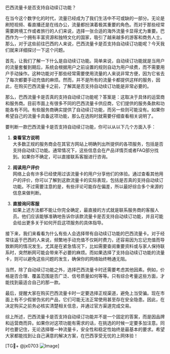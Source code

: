 巴西流量卡是否支持自动续订功能？

在当今这个数字化的时代，流量已经成为了我们生活中不可或缺的一部分。无论是刷短视频、看直播还是在线办公，流量都扮演着极其重要的角色。而对于那些经常需要跨境工作或者旅行的人们来说，选择一张合适的海外流量卡显得尤为重要。巴西作为一个拥有丰富资源和独特文化的国家，吸引了越来越多的游客和商务人士。那么，对于这些前往巴西的人来说，巴西流量卡是否支持自动续订功能呢？今天我们就来详细探讨一下这个问题。

首先，让我们了解一下什么是自动续订功能。简单来说，自动续订功能就是当用户的流量套餐到期后，系统会根据用户之前设置的规则自动为用户续费，而不需要用户手动操作。这种功能对于那些经常需要使用流量的人来说非常方便，因为它省去了每次都要手动充值的麻烦。然而，并不是所有的流量卡都提供这样的服务，因此，在购买巴西流量卡之前，了解其是否支持自动续订功能是非常必要的。

那么，巴西流量卡是否真的支持自动续订功能呢？答案是：这取决于具体的运营商和服务商。目前市面上有很多不同的巴西流量卡供应商，它们提供的服务条款和功能各有不同。有些服务商确实提供了自动续订功能，而另一些则可能没有。如果你希望自己的流量卡具备这项功能，那么在选购时就需要仔细查看相关说明了。

要判断一款巴西流量卡是否支持自动续订功能，你可以从以下几个方面入手：

1. **查看官方说明**  
   大多数正规的服务商会在其官方网站上明确列出所提供的各项服务，包括是否支持自动续订功能。通常情况下，这些信息会在产品详情页或者FAQ部分找到。如果你不确定，可以直接联系客服进行咨询。

2. **阅读用户评价**  
   网络上会有许多已经使用过该流量卡的用户分享他们的体验。通过查看其他用户的评价，你可以了解到这款流量卡的实际表现，包括是否真的支持自动续订功能。不过需要注意的是，有些评论可能存在偏差，所以最好综合多个来源的信息来做判断。

3. **直接询问客服**  
   如果上述方法都不能让你完全确定，最直接的方式就是联系服务商的客服人员。他们应该能够准确地告诉你该款流量卡是否支持自动续订功能，并且可能会给出更多关于如何开启这项服务的具体指导。

接下来，我们来看看为什么有些人会选择带有自动续订功能的巴西流量卡。对于经常往返于巴西的人来说，频繁地手动充值不仅耗时费力，还容易因为忘记充值而导致断网的情况发生。尤其是在紧急情况下，比如需要查阅重要资料或与家人保持联系时，突然断网可能会带来不必要的麻烦。而如果选择了支持自动续订功能的流量卡，则可以避免这些问题的发生，确保你的网络始终畅通无阻。

当然，除了自动续订功能之外，选择巴西流量卡时还需要考虑其他因素。例如，价格是否合理、覆盖范围是否广泛、信号质量如何等等。只有综合考量这些方面，才能找到最适合自己的那一款。

最后，提醒大家在购买巴西流量卡时一定要选择正规渠道，避免上当受骗。现在市面上有不少假冒伪劣的产品，它们可能无法正常使用甚至存在安全隐患。因此，在决定购买之前务必核实清楚相关信息，并通过官方渠道完成交易。

综上所述，巴西流量卡是否支持自动续订功能并不是一个固定的答案，而是因品牌和运营商而异。如果你对这项功能有需求的话，在挑选的时候一定要多加注意。同时也要记住，无论选择哪一种流量卡，安全性和稳定性始终是最基本的要求。希望大家都能找到让自己满意的解决方案，在巴西享受无忧的上网体验！

[TG💪+ @jx0703 ![Image](https://github.com/user-attachments/assets/dbca1d08-cadb-493c-b0ec-ad6f7a83f270)]